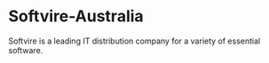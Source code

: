 # Softvire-Australia
Softvire is a leading IT distribution company for a variety of essential software.
